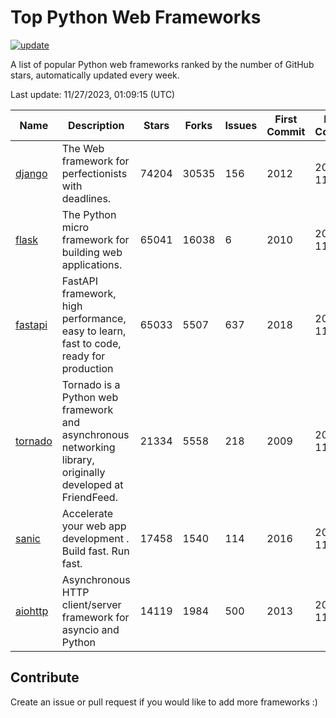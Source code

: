 # Top Python Web Frameworks

[![update](https://github.com/sunnysid3up/python-web-frameworks/actions/workflows/update.yml/badge.svg)](https://github.com/sunnysid3up/python-web-frameworks/actions/workflows/update.yml)

A list of popular Python web frameworks ranked by the number of GitHub stars, automatically updated every week.

Last update: 11/27/2023, 01:09:15 (UTC)

| Name          | Description          | Stars                     | Forks          | Issues               | First Commit        | Last Commit         |
|---------------|----------------------|---------------------------|----------------|----------------------|---------------------|---------------------|
| [django](https://github.com/django/django) | The Web framework for perfectionists with deadlines. | 74204 | 30535 | 156 | 2012 | 2023-11-26 |
| [flask](https://github.com/pallets/flask) | The Python micro framework for building web applications. | 65041 | 16038 | 6 | 2010 | 2023-11-26 |
| [fastapi](https://github.com/tiangolo/fastapi) | FastAPI framework, high performance, easy to learn, fast to code, ready for production | 65033 | 5507 | 637 | 2018 | 2023-11-27 |
| [tornado](https://github.com/tornadoweb/tornado) | Tornado is a Python web framework and asynchronous networking library, originally developed at FriendFeed. | 21334 | 5558 | 218 | 2009 | 2023-11-26 |
| [sanic](https://github.com/sanic-org/sanic) |  Accelerate your web app development . Build fast. Run fast. | 17458 | 1540 | 114 | 2016 | 2023-11-26 |
| [aiohttp](https://github.com/aio-libs/aiohttp) | Asynchronous HTTP client/server framework for asyncio and Python | 14119 | 1984 | 500 | 2013 | 2023-11-26 |

## Contribute 

Create an issue or pull request if you would like to add more frameworks :)